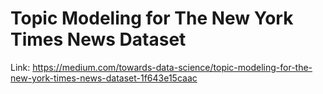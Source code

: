 # Topic Modeling for The New York Times News Dataset
Link: https://medium.com/towards-data-science/topic-modeling-for-the-new-york-times-news-dataset-1f643e15caac

